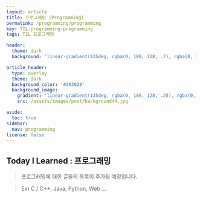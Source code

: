 ```yaml
---
layout: article
title: 프로그래밍 (Programming)
permalink: /programming/programming
key: TIL-programming-programming
tags: TIL 프로그래밍

header:
  theme: dark
  background: 'linear-gradient(135deg, rgba(0, 189, 128, .7), rgba(0, 128, 255, .8))'

article_header:
  type: overlay
  theme: dark
  background_color: '#203028'
  background_image:
    gradient: 'linear-gradient(135deg, rgba(0, 189, 128, .25), rgba(0, 128, 255, .3))'
    src: /assets/images/post/background44.jpg

aside:
  toc: true
sidebar:
  nav: programming
license: false
---
```


## Today I Learned : 프로그래밍
<!--more-->

> 프로그래밍에 대한 글들의 목록이 추가될 예정입니다.

> Ex) C / C++, Java, Python, Web ...
